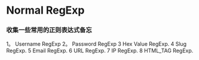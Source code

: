 # Normal RegExp
### 收集一些常用的正则表达式备忘

1。 Username RegExp
2。 Password RegExp
3 Hex Value RegExp.
4 Slug RegExp.
5 Email RegExp.
6 URL RegExp.
7 IP RegExp.
8 HTML_TAG RegExp.

